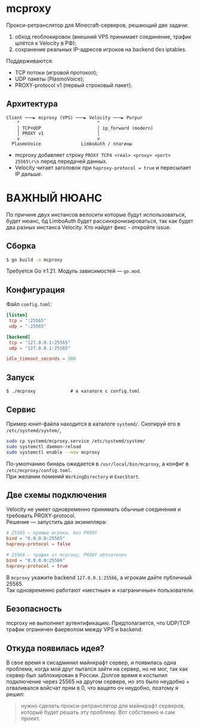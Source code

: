 # mcproxy

Прокси-ретранслятор для Minecraft-серверов, решающий две задачи:

1. обход геоблокировок (внешний VPS принимает соединение, трафик шлётся к Velocity в РФ);
2. сохранение реальных IP-адресов игроков на backend без iptables.

Поддерживаются:
* TCP потоки (игровой протокол);
* UDP пакеты (PlasmoVoice);
* PROXY-protocol v1 (первый строковый пакет).

## Архитектура
```
Client ───► mcproxy (VPS) ───► Velocity ───► Purpur
    ^                             ^
    │ TCP+UDP                     │ ip_forward (modern)
    │ PROXY v1                    │
    v                             v
  PlasmoVoice               LimboAuth / плагины
```

* mcproxy добавляет строку `PROXY TCP4 <real> <proxy> <port> 25565\r\n` перед передачей данных.
* Velocity читает заголовок при `haproxy-protocol = true` и пересылает IP дальше.

# ВАЖНЫЙ НЮАНС
По причине двух инстансов велосити которые будут использоваться, будет нюанс, бд LimboAuth будет рассинхронизироваться, так как будет два разных инстанса Velocity. Кто найдет фикс - откройте issue.

## Сборка
```sh
$ go build -o mcproxy
```

Требуется Go ≥1.21. Модуль зависимостей — `go.mod`.

## Конфигурация
Файл `config.toml`:
```toml
[listen]
 tcp = ":25565"
 udp = ":25565"

[backend]
 tcp = "127.0.0.1:25565"
 udp = "127.0.0.1:25565"

idle_timeout_seconds = 300
```

## Запуск
```
$ ./mcproxy             # в каталоге с config.toml
```

## Сервис

Пример юнит-файла находится в каталоге `systemd/`. Скопируй его в `/etc/systemd/system/`,

```sh
sudo cp systemd/mcproxy.service /etc/systemd/system/
sudo systemctl daemon-reload
sudo systemctl enable --now mcproxy
```

По-умолчанию бинарь ожидается в `/usr/local/bin/mcproxy`, а конфиг в `/etc/mcproxy/config.toml`.  
При желании поменяй `WorkingDirectory` и `ExecStart`.

## Две схемы подключения

Velocity не умеет одновременно принимать обычные соединения и требовать PROXY-protocol.  
Решение — запустить два экземпляра:

```toml
# 25565 — прямые игроки, без PROXY
bind = "0.0.0.0:25565"
haproxy-protocol = false

# 25566 — трафик от mcproxy, PROXY обязателен
bind = "0.0.0.0:25566"
haproxy-protocol = true
```

В `mcproxy` укажите backend `127.0.0.1:25566`, а игрокам дайте публичный 25565.  
Так одновременно работают «местные» и «заграничные» пользователи.


## Безопасность
mcproxy не выполняет аутентификацию. Предполагается, что UDP/TCP трафик ограничен фаерволом между VPS и backend.

## Откуда появилась идея?

В свое время я сисадминил майнкрафт сервер, и появилась одна проблема, когда мой друг пытался зайти на сервер, но не мог, так как сервер был заблокирован в России. Долгое время я костылил подключение через 25565 на другом сервере, но это было неудобно + отваливался войсчат прям в 0, что ващето оч неудобно, поэтому я решил: 
> нужно сделать прокси-ретранслятор для майнкрафт серверов, который будет решать эту проблему.
Вот собственно и сам проект.

